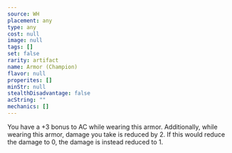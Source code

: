```yaml
---
source: WH
placement: any
type: any
cost: null
image: null
tags: []
set: false
rarity: artifact
name: Armor (Champion)
flavor: null
properites: []
minStr: null
stealthDisadvantage: false
acString: ""
mechanics: []
---
```

You have a +3 bonus to AC while wearing this armor. Additionally, while wearing this armor, damage you take is reduced by 2. If this would reduce the damage to 0, the damage is instead reduced to 1.